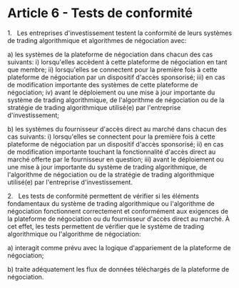 # Article 6 - Tests de conformité


1.   Les entreprises d'investissement testent la conformité de leurs systèmes de trading algorithmique et algorithmes de négociation avec:

a) les systèmes de la plateforme de négociation dans chacun des cas suivants: i) lorsqu'elles accèdent à cette plateforme de négociation en tant que membre; ii) lorsqu'elles se connectent pour la première fois à cette plateforme de négociation par un dispositif d'accès sponsorisé; iii) en cas de modification importante des systèmes de cette plateforme de négociation; iv) avant le déploiement ou une mise à jour importante du système de trading algorithmique, de l'algorithme de négociation ou de la stratégie de trading algorithmique utilisé(e) par l'entreprise d'investissement;

b) les systèmes du fournisseur d'accès direct au marché dans chacun des cas suivants: i) lorsqu'elles se connectent pour la première fois à cette plateforme de négociation par un dispositif d'accès sponsorisé; ii) en cas de modification importante touchant la fonctionnalité d'accès direct au marché offerte par le fournisseur en question; iii) avant le déploiement ou une mise à jour importante du système de trading algorithmique, de l'algorithme de négociation ou de la stratégie de trading algorithmique utilisé(e) par l'entreprise d'investissement.

2.   Les tests de conformité permettent de vérifier si les éléments fondamentaux du système de trading algorithmique ou l'algorithme de négociation fonctionnent correctement et conformément aux exigences de la plateforme de négociation ou du fournisseur d'accès direct au marché. À cet effet, les tests permettent de vérifier que le système de trading algorithmique ou l'algorithme de négociation:

a) interagit comme prévu avec la logique d'appariement de la plateforme de négociation;

b) traite adéquatement les flux de données téléchargés de la plateforme de négociation.
